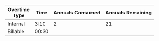
| Overtime<br>Type | Time  | Annuals Consumed | Annuals Remaining |
| ---------------- | ----- | ---------------- | ----------------- |
| Internal         | 3:10  | 2                | 21                |
| Billable         | 00:30 |                  |                   |
